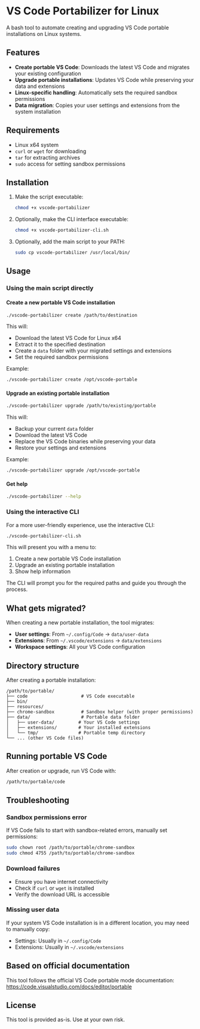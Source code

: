# VS Code Portabilizer for Linux

A bash tool to automate creating and upgrading VS Code portable installations on Linux systems.

## Features

- **Create portable VS Code**: Downloads the latest VS Code and migrates your existing configuration
- **Upgrade portable installations**: Updates VS Code while preserving your data and extensions
- **Linux-specific handling**: Automatically sets the required sandbox permissions
- **Data migration**: Copies your user settings and extensions from the system installation

## Requirements

- Linux x64 system
- `curl` or `wget` for downloading
- `tar` for extracting archives
- `sudo` access for setting sandbox permissions

## Installation

1. Make the script executable:
   ```bash
   chmod +x vscode-portabilizer
   ```

2. Optionally, make the CLI interface executable:
   ```bash
   chmod +x vscode-portabilizer-cli.sh
   ```

3. Optionally, add the main script to your PATH:
   ```bash
   sudo cp vscode-portabilizer /usr/local/bin/
   ```

## Usage

### Using the main script directly

#### Create a new portable VS Code installation

```bash
./vscode-portabilizer create /path/to/destination
```

This will:
- Download the latest VS Code for Linux x64
- Extract it to the specified destination
- Create a `data` folder with your migrated settings and extensions
- Set the required sandbox permissions

Example:
```bash
./vscode-portabilizer create /opt/vscode-portable
```

#### Upgrade an existing portable installation

```bash
./vscode-portabilizer upgrade /path/to/existing/portable
```

This will:
- Backup your current `data` folder
- Download the latest VS Code
- Replace the VS Code binaries while preserving your data
- Restore your settings and extensions

Example:
```bash
./vscode-portabilizer upgrade /opt/vscode-portable
```

#### Get help

```bash
./vscode-portabilizer --help
```

### Using the interactive CLI

For a more user-friendly experience, use the interactive CLI:

```bash
./vscode-portabilizer-cli.sh
```

This will present you with a menu to:
1. Create a new portable VS Code installation
2. Upgrade an existing portable installation  
3. Show help information

The CLI will prompt you for the required paths and guide you through the process.

## What gets migrated?

When creating a new portable installation, the tool migrates:

- **User settings**: From `~/.config/Code` → `data/user-data`
- **Extensions**: From `~/.vscode/extensions` → `data/extensions`
- **Workspace settings**: All your VS Code configuration

## Directory structure

After creating a portable installation:

```
/path/to/portable/
├── code                    # VS Code executable
├── bin/
├── resources/
├── chrome-sandbox          # Sandbox helper (with proper permissions)
├── data/                   # Portable data folder
│   ├── user-data/         # Your VS Code settings
│   ├── extensions/        # Your installed extensions
│   └── tmp/               # Portable temp directory
└── ... (other VS Code files)
```

## Running portable VS Code

After creation or upgrade, run VS Code with:

```bash
/path/to/portable/code
```

## Troubleshooting

### Sandbox permissions error

If VS Code fails to start with sandbox-related errors, manually set permissions:

```bash
sudo chown root /path/to/portable/chrome-sandbox
sudo chmod 4755 /path/to/portable/chrome-sandbox
```

### Download failures

- Ensure you have internet connectivity
- Check if `curl` or `wget` is installed
- Verify the download URL is accessible

### Missing user data

If your system VS Code installation is in a different location, you may need to manually copy:

- Settings: Usually in `~/.config/Code`
- Extensions: Usually in `~/.vscode/extensions`

## Based on official documentation

This tool follows the official VS Code portable mode documentation:
https://code.visualstudio.com/docs/editor/portable

## License

This tool is provided as-is. Use at your own risk.
